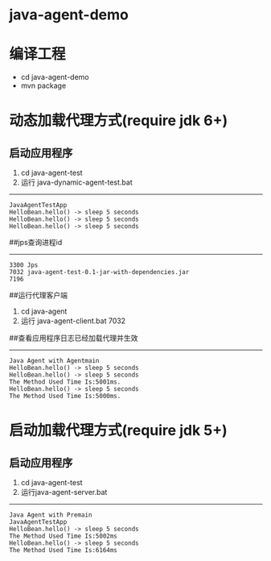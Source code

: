 # java-agent-demo

# 编译工程
+ cd java-agent-demo
+ mvn package

# 动态加载代理方式(require jdk 6+)
## 启动应用程序
1. cd java-agent-test
2. 运行  java-dynamic-agent-test.bat 

***

	JavaAgentTestApp
	HelloBean.hello() -> sleep 5 seconds
	HelloBean.hello() -> sleep 5 seconds
	HelloBean.hello() -> sleep 5 seconds		

##jps查询进程id

***

	3300 Jps
	7032 java-agent-test-0.1-jar-with-dependencies.jar
	7196

##运行代理客户端
1. cd java-agent
2. 运行  java-agent-client.bat 7032


##查看应用程序日志已经加载代理并生效

***

	Java Agent with Agentmain
	HelloBean.hello() -> sleep 5 seconds
	HelloBean.hello() -> sleep 5 seconds
	The Method Used Time Is:5001ms.
	HelloBean.hello() -> sleep 5 seconds
	The Method Used Time Is:5000ms.

# 启动加载代理方式(require jdk 5+)
## 启动应用程序
1. cd java-agent-test 
2. 运行java-agent-server.bat

***

	Java Agent with Premain
	JavaAgentTestApp
	HelloBean.hello() -> sleep 5 seconds
	The Method Used Time Is:5002ms
	HelloBean.hello() -> sleep 5 seconds
	The Method Used Time Is:6164ms